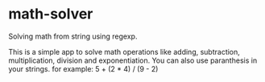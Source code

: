 # math-solver
Solving math from string using regexp.

This is a simple app to solve math operations like adding, subtraction, multiplication, division and exponentiation.
You can also use paranthesis in your strings.
for example:
5 + (2 * 4) / (9 - 2) 
